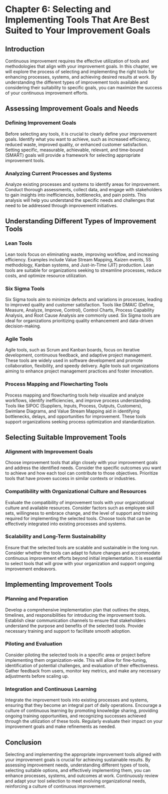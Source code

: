 Chapter 6: Selecting and Implementing Tools That Are Best Suited to Your Improvement Goals
==========================================================================================

Introduction
------------

Continuous improvement requires the effective utilization of tools and methodologies that align with your improvement goals. In this chapter, we will explore the process of selecting and implementing the right tools for enhancing processes, systems, and achieving desired results at work. By understanding the different types of improvement tools available and considering their suitability to specific goals, you can maximize the success of your continuous improvement efforts.

Assessing Improvement Goals and Needs
-------------------------------------

### Defining Improvement Goals

Before selecting any tools, it is crucial to clearly define your improvement goals. Identify what you want to achieve, such as increased efficiency, reduced waste, improved quality, or enhanced customer satisfaction. Setting specific, measurable, achievable, relevant, and time-bound (SMART) goals will provide a framework for selecting appropriate improvement tools.

### Analyzing Current Processes and Systems

Analyze existing processes and systems to identify areas for improvement. Conduct thorough assessments, collect data, and engage with stakeholders to gain insights into inefficiencies, bottlenecks, and pain points. This analysis will help you understand the specific needs and challenges that need to be addressed through improvement initiatives.

Understanding Different Types of Improvement Tools
--------------------------------------------------

### Lean Tools

Lean tools focus on eliminating waste, improving workflow, and increasing efficiency. Examples include Value Stream Mapping, Kaizen events, 5S methodology, Kanban systems, and Just-in-Time (JIT) production. Lean tools are suitable for organizations seeking to streamline processes, reduce costs, and optimize resource utilization.

### Six Sigma Tools

Six Sigma tools aim to minimize defects and variations in processes, leading to improved quality and customer satisfaction. Tools like DMAIC (Define, Measure, Analyze, Improve, Control), Control Charts, Process Capability Analysis, and Root Cause Analysis are commonly used. Six Sigma tools are ideal for organizations prioritizing quality enhancement and data-driven decision-making.

### Agile Tools

Agile tools, such as Scrum and Kanban boards, focus on iterative development, continuous feedback, and adaptive project management. These tools are widely used in software development and promote collaboration, flexibility, and speedy delivery. Agile tools suit organizations aiming to enhance project management practices and foster innovation.

### Process Mapping and Flowcharting Tools

Process mapping and flowcharting tools help visualize and analyze workflows, identify inefficiencies, and improve process understanding. Tools like SIPOC (Suppliers, Inputs, Process, Outputs, Customers), Swimlane Diagrams, and Value Stream Mapping aid in identifying bottlenecks, delays, and opportunities for improvement. These tools support organizations seeking process optimization and standardization.

Selecting Suitable Improvement Tools
------------------------------------

### Alignment with Improvement Goals

Choose improvement tools that align closely with your improvement goals and address the identified needs. Consider the specific outcomes you want to achieve and how each tool can contribute to those objectives. Prioritize tools that have proven success in similar contexts or industries.

### Compatibility with Organizational Culture and Resources

Evaluate the compatibility of improvement tools with your organizational culture and available resources. Consider factors such as employee skill sets, willingness to embrace change, and the level of support and training required for implementing the selected tools. Choose tools that can be effectively integrated into existing processes and systems.

### Scalability and Long-Term Sustainability

Ensure that the selected tools are scalable and sustainable in the long run. Consider whether the tools can adapt to future changes and accommodate continuous improvement efforts beyond initial implementation. It is essential to select tools that will grow with your organization and support ongoing improvement endeavors.

Implementing Improvement Tools
------------------------------

### Planning and Preparation

Develop a comprehensive implementation plan that outlines the steps, timelines, and responsibilities for introducing the improvement tools. Establish clear communication channels to ensure that stakeholders understand the purpose and benefits of the selected tools. Provide necessary training and support to facilitate smooth adoption.

### Piloting and Evaluation

Consider piloting the selected tools in a specific area or project before implementing them organization-wide. This will allow for fine-tuning, identification of potential challenges, and evaluation of their effectiveness. Gather feedback from users, monitor key metrics, and make any necessary adjustments before scaling up.

### Integration and Continuous Learning

Integrate the improvement tools into existing processes and systems, ensuring that they become an integral part of daily operations. Encourage a culture of continuous learning by promoting knowledge sharing, providing ongoing training opportunities, and recognizing successes achieved through the utilization of these tools. Regularly evaluate their impact on your improvement goals and make refinements as needed.

Conclusion
----------

Selecting and implementing the appropriate improvement tools aligned with your improvement goals is crucial for achieving sustainable results. By assessing improvement needs, understanding different types of tools, selecting suitable options, and effectively implementing them, you can enhance processes, systems, and outcomes at work. Continuously review and adapt your tool selection to meet evolving organizational needs, reinforcing a culture of continuous improvement.
